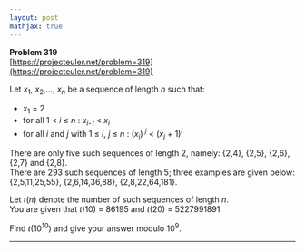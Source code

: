 ```yaml
---
layout: post
mathjax: true
---
```

**Problem 319**  
[https://projecteuler.net/problem=319](https://projecteuler.net/problem=319)

<p>
Let <var>x</var><sub>1</sub>, <var>x</var><sub>2</sub>,..., <var>x<sub>n</sub></var> be a sequence of length <var>n</var> such that:
</p><ul><li><var>x</var><sub>1</sub> = 2</li>
<li>for all 1 &lt; <var>i</var> ≤ <var>n</var> : <var>x</var><sub><var>i</var>-<i>1</i></sub> &lt; <var>x<sub>i</sub></var></li>
<li>for all <var>i</var> and <var>j</var> with 1 ≤ <var>i</var>, <var>j</var> ≤ <var>n</var> : (<var>x<sub>i</sub></var>)<var><sup> j</sup></var> &lt; (<var>x<sub>j</sub></var> + 1)<var><sup>i</sup></var></li>
</ul><p>
There are only five such sequences of length 2, namely:
{2,4}, {2,5}, {2,6}, {2,7} and {2,8}.<br />
There are 293 such sequences of length 5; three examples are given below:<br />
{2,5,11,25,55}, {2,6,14,36,88}, {2,8,22,64,181}.
</p>
<p>
Let <var>t</var>(<var>n</var>) denote the number of such sequences of length <var>n</var>.<br />
You are given that <var>t</var>(10) = 86195 and <var>t</var>(20) = 5227991891.
</p>
<p>
Find <var>t</var>(10<sup>10</sup>) and give your answer modulo 10<sup>9</sup>.
</p>


---
